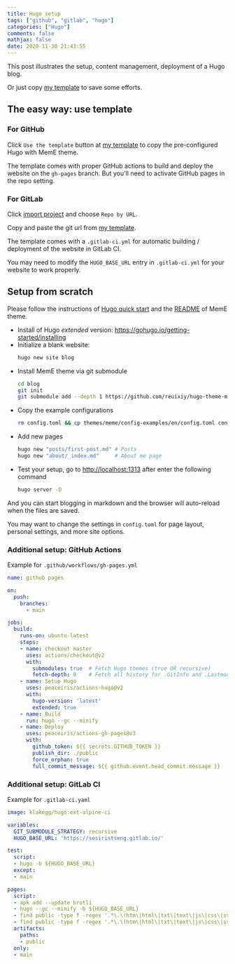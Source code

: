 ```yaml
---
title: Hugo setup
tags: ["github", "gitlab", "hugo"]
categories: ["Hugo"]
comments: false
mathjax: false
date: 2020-11-30 21:43:55
---
```


This post illustrates the setup, content management, deployment of a Hugo blog.

Or just copy [my template](https://github.com/sosiristseng/template-hugo-meme) to save some efforts.

<!-- more -->

## The easy way: use template

### For GitHub

Click `Use the template` button at [my template](https://github.com/sosiristseng/template-hugo-meme) to copy the pre-configured Hugo with MemE theme.

The template comes with proper GitHub actions to build and deploy the website on the `gh-pages` branch. But you'll need to activate GitHub pages in the repo setting.

### For GitLab

Click [import project](https://gitlab.com/projects/new#import_project) and choose `Repo by URL`.

Copy and paste the git url from [my template](https://github.com/sosiristseng/template-hugo-meme).

The template comes with a `.gitlab-ci.yml` for automatic building / deployment of the website in GitLab CI.

You may need to modify the `HUGO_BASE_URL` entry in `.gitlab-ci.yml` for your website to work properly.

## Setup from scratch

Please follow the instructions of [Hugo quick start](https://gohugo.io/getting-started/quick-start) and the [README](https://github.com/reuixiy/hugo-theme-meme#quick-start) of MemE theme.

- Install of Hugo *extended* version: <https://gohugo.io/getting-started/installing>
- Initialize a blank website:
  ```bash
  hugo new site blog
  ```
- Install MemE theme via git submodule
  ```bash
  cd blog
  git init
  git submodule add --depth 1 https://github.com/reuixiy/hugo-theme-meme.git themes/meme
  ```
- Copy the example configurations
  ```bash
  rm config.toml && cp themes/meme/config-examples/en/config.toml config.toml
  ```
- Add new pages
  ```bash
  hugo new "posts/first-post.md" # Posts
  hugo new "about/_index.md"     # About me page
  ```
- Test your setup, go to <http://localhost:1313> after enter the following command
  ```bash
  hugo server -D
  ```

And you can start blogging in markdown and the browser will auto-reload when the files are saved.

You may want to change the settings in `config.toml` for page layout, personal settings, and more site options.

### Additional setup: GitHub Actions

Example for `.github/workflows/gh-pages.yml`

```yaml
name: github pages

on:
  push:
    branches:
      - main

jobs:
  build:
    runs-on: ubuntu-latest
    steps:
    - name: checkout master
      uses: actions/checkout@v2
      with:
        submodules: true  # Fetch Hugo themes (true OR recursive)
        fetch-depth: 0    # Fetch all history for .GitInfo and .Lastmod
    - name: Setup Hugo
      uses: peaceiris/actions-hugo@v2
      with:
        hugo-version: 'latest'
        extended: true
    - name: Build
      run: hugo --gc --minify
    - name: Deploy
      uses: peaceiris/actions-gh-pages@v3
      with:
        github_token: ${{ secrets.GITHUB_TOKEN }}
        publish_dir: ./public
        force_orphan: true
        full_commit_message: ${{ github.event.head_commit.message }}
```


### Additional setup: GitLab CI

Example for `.gitlab-ci.yaml`

```yaml
image: klakegg/hugo:ext-alpine-ci

variables:
  GIT_SUBMODULE_STRATEGY: recursive
  HUGO_BASE_URL: 'https://sosiristseng.gitlab.io/'

test:
  script:
  - hugo -b ${HUGO_BASE_URL}
  except:
  - main

pages:
  script:
  - apk add --update brotli
  - hugo --gc --minify -b ${HUGO_BASE_URL}
  - find public -type f -regex '.*\.\(htm\|html\|txt\|text\|js\|css\|svg\|xml\)$' -exec gzip   -f -k {} \; || echo 'Gzip failed. Skipping...'
  - find public -type f -regex '.*\.\(htm\|html\|txt\|text\|js\|css\|svg\|xml\)$' -exec brotli -f -k {} \; || echo 'Brotli failed. Skipping...'
  artifacts:
    paths:
    - public
  only:
  - main
```
